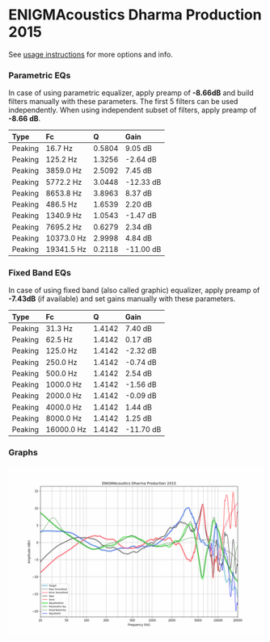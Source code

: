 # ENIGMAcoustics Dharma Production 2015
See [usage instructions](https://github.com/jaakkopasanen/AutoEq#usage) for more options and info.

### Parametric EQs
In case of using parametric equalizer, apply preamp of **-8.66dB** and build filters manually
with these parameters. The first 5 filters can be used independently.
When using independent subset of filters, apply preamp of **-8.66 dB**.

| Type    | Fc         |      Q | Gain      |
|:--------|:-----------|:-------|:----------|
| Peaking | 16.7 Hz    | 0.5804 | 9.05 dB   |
| Peaking | 125.2 Hz   | 1.3256 | -2.64 dB  |
| Peaking | 3859.0 Hz  | 2.5092 | 7.45 dB   |
| Peaking | 5772.2 Hz  | 3.0448 | -12.33 dB |
| Peaking | 8653.8 Hz  | 3.8963 | 8.37 dB   |
| Peaking | 486.5 Hz   | 1.6539 | 2.20 dB   |
| Peaking | 1340.9 Hz  | 1.0543 | -1.47 dB  |
| Peaking | 7695.2 Hz  | 0.6279 | 2.34 dB   |
| Peaking | 10373.0 Hz | 2.9998 | 4.84 dB   |
| Peaking | 19341.5 Hz | 0.2118 | -11.00 dB |

### Fixed Band EQs
In case of using fixed band (also called graphic) equalizer, apply preamp of **-7.43dB**
(if available) and set gains manually with these parameters.

| Type    | Fc         |      Q | Gain      |
|:--------|:-----------|:-------|:----------|
| Peaking | 31.3 Hz    | 1.4142 | 7.40 dB   |
| Peaking | 62.5 Hz    | 1.4142 | 0.17 dB   |
| Peaking | 125.0 Hz   | 1.4142 | -2.32 dB  |
| Peaking | 250.0 Hz   | 1.4142 | -0.74 dB  |
| Peaking | 500.0 Hz   | 1.4142 | 2.54 dB   |
| Peaking | 1000.0 Hz  | 1.4142 | -1.56 dB  |
| Peaking | 2000.0 Hz  | 1.4142 | -0.09 dB  |
| Peaking | 4000.0 Hz  | 1.4142 | 1.44 dB   |
| Peaking | 8000.0 Hz  | 1.4142 | 1.25 dB   |
| Peaking | 16000.0 Hz | 1.4142 | -11.70 dB |

### Graphs
![](./ENIGMAcoustics%20Dharma%20Production%202015.png)